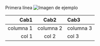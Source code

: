 Primera línea
![Imagen de ejemplo](https://cdn-icons-png.flaticon.com/512/5650/5650378.png)

|Cab1|Cab2|Cab3|
|-:|:-:|:-|
|columna 1|columna 2| columna 3|
|col 1|col 2| col 3|